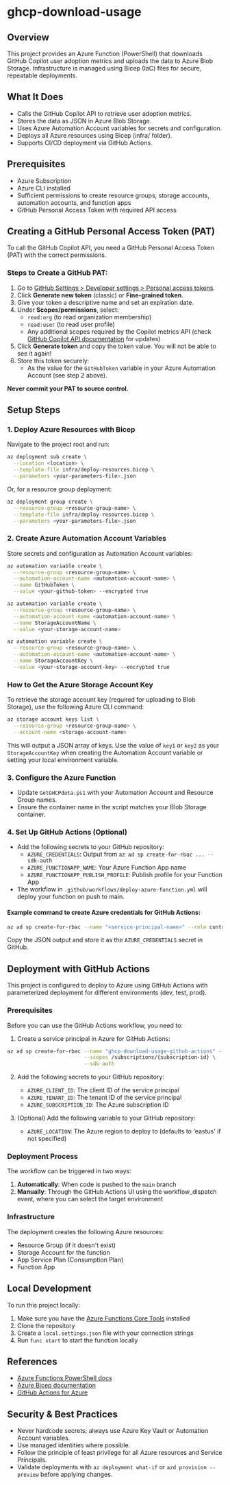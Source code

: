 # ghcp-download-usage

## Overview
This project provides an Azure Function (PowerShell) that downloads GitHub Copilot user adoption metrics and uploads the data to Azure Blob Storage. Infrastructure is managed using Bicep (IaC) files for secure, repeatable deployments.

## What It Does
- Calls the GitHub Copilot API to retrieve user adoption metrics.
- Stores the data as JSON in Azure Blob Storage.
- Uses Azure Automation Account variables for secrets and configuration.
- Deploys all Azure resources using Bicep (infra/ folder).
- Supports CI/CD deployment via GitHub Actions.

## Prerequisites
- Azure Subscription
- Azure CLI installed
- Sufficient permissions to create resource groups, storage accounts, automation accounts, and function apps
- GitHub Personal Access Token with required API access

## Creating a GitHub Personal Access Token (PAT)
To call the GitHub Copilot API, you need a GitHub Personal Access Token (PAT) with the correct permissions.

### Steps to Create a GitHub PAT:
1. Go to [GitHub Settings > Developer settings > Personal access tokens](https://github.com/settings/tokens).
2. Click **Generate new token** (classic) or **Fine-grained token**.
3. Give your token a descriptive name and set an expiration date.
4. Under **Scopes/permissions**, select:
   - `read:org` (to read organization membership)
   - `read:user` (to read user profile)
   - Any additional scopes required by the Copilot metrics API (check [GitHub Copilot API documentation](https://docs.github.com/en/copilot) for updates)
5. Click **Generate token** and copy the token value. You will not be able to see it again!
6. Store this token securely:
   - As the value for the `GitHubToken` variable in your Azure Automation Account (see step 2 above).

**Never commit your PAT to source control.**

## Setup Steps

### 1. Deploy Azure Resources with Bicep
Navigate to the project root and run:

```sh
az deployment sub create \
  --location <location> \
  --template-file infra/deploy-resources.bicep \
  --parameters <your-parameters-file>.json
```

Or, for a resource group deployment:

```sh
az deployment group create \
  --resource-group <resource-group-name> \
  --template-file infra/deploy-resources.bicep \
  --parameters <your-parameters-file>.json
```

### 2. Create Azure Automation Account Variables
Store secrets and configuration as Automation Account variables:

```sh
az automation variable create \
  --resource-group <resource-group-name> \
  --automation-account-name <automation-account-name> \
  --name GitHubToken \
  --value <your-github-token> --encrypted true

az automation variable create \
  --resource-group <resource-group-name> \
  --automation-account-name <automation-account-name> \
  --name StorageAccountName \
  --value <your-storage-account-name>

az automation variable create \
  --resource-group <resource-group-name> \
  --automation-account-name <automation-account-name> \
  --name StorageAccountKey \
  --value <your-storage-account-key> --encrypted true
```

### How to Get the Azure Storage Account Key
To retrieve the storage account key (required for uploading to Blob Storage), use the following Azure CLI command:

```sh
az storage account keys list \
  --resource-group <resource-group-name> \
  --account-name <storage-account-name> 
```

This will output a JSON array of keys. Use the value of `key1` or `key2` as your `StorageAccountKey` when creating the Automation Account variable or setting your local environment variable.

### 3. Configure the Azure Function
- Update `GetGHCPdata.ps1` with your Automation Account and Resource Group names.
- Ensure the container name in the script matches your Blob Storage container.

### 4. Set Up GitHub Actions (Optional)
- Add the following secrets to your GitHub repository:
  - `AZURE_CREDENTIALS`: Output from `az ad sp create-for-rbac ... --sdk-auth`
  - `AZURE_FUNCTIONAPP_NAME`: Your Azure Function App name
  - `AZURE_FUNCTIONAPP_PUBLISH_PROFILE`: Publish profile for your Function App
- The workflow in `.github/workflows/deploy-azure-function.yml` will deploy your function on push to main.

#### Example command to create Azure credentials for GitHub Actions:
```sh
az ad sp create-for-rbac --name "<service-principal-name>" --role contributor --scopes /subscriptions/<subscription-id>/resourceGroups/<resource-group-name> --sdk-auth
```
Copy the JSON output and store it as the `AZURE_CREDENTIALS` secret in GitHub.

## Deployment with GitHub Actions

This project is configured to deploy to Azure using GitHub Actions with parameterized deployment for different environments (dev, test, prod).

### Prerequisites

Before you can use the GitHub Actions workflow, you need to:

1. Create a service principal in Azure for GitHub Actions:

```bash
az ad sp create-for-rbac --name "ghcp-download-usage-github-actions" --role contributor \
                         --scopes /subscriptions/{subscription-id} \
                         --sdk-auth
```

2. Add the following secrets to your GitHub repository:
   - `AZURE_CLIENT_ID`: The client ID of the service principal
   - `AZURE_TENANT_ID`: The tenant ID of the service principal 
   - `AZURE_SUBSCRIPTION_ID`: The Azure subscription ID

3. (Optional) Add the following variable to your GitHub repository:
   - `AZURE_LOCATION`: The Azure region to deploy to (defaults to 'eastus' if not specified)

### Deployment Process

The workflow can be triggered in two ways:

1. **Automatically**: When code is pushed to the `main` branch
2. **Manually**: Through the GitHub Actions UI using the workflow_dispatch event, where you can select the target environment

### Infrastructure

The deployment creates the following Azure resources:
- Resource Group (if it doesn't exist)
- Storage Account for the function
- App Service Plan (Consumption Plan)
- Function App

## Local Development

To run this project locally:

1. Make sure you have the [Azure Functions Core Tools](https://docs.microsoft.com/en-us/azure/azure-functions/functions-run-local) installed
2. Clone the repository
3. Create a `local.settings.json` file with your connection strings
4. Run `func start` to start the function locally

## References
- [Azure Functions PowerShell docs](https://learn.microsoft.com/azure/azure-functions/functions-reference-powershell)
- [Azure Bicep documentation](https://learn.microsoft.com/azure/azure-resource-manager/bicep/overview)
- [GitHub Actions for Azure](https://github.com/Azure/functions-action)

## Security & Best Practices
- Never hardcode secrets; always use Azure Key Vault or Automation Account variables.
- Use managed identities where possible.
- Follow the principle of least privilege for all Azure resources and Service Principals.
- Validate deployments with `az deployment what-if` or `azd provision --preview` before applying changes.